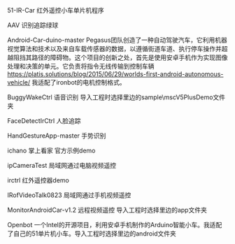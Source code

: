 
51-IR-Car 红外遥控小车单片机程序

AAV 识别追踪绿球

Android-Car-duino-master Pegasus团队创造了一种自动驾驶汽车，它利用机器视觉算法和技术以及来自车载传感器的数据，以遵循街道车道、执行停车操作并超越阻挡其路径的障碍物。这个项目的创新之处，首先是使用安卓手机作为实现图像处理和决策的单元。它负责将指令无线传输到控制车辆 https://platis.solutions/blog/2015/06/29/worlds-first-android-autonomous-vehicle/
我适配了ironbot的电机控制格式。

BuggyWakeCtrl 语音识别 导入工程时选择里边的sample\mscV5PlusDemo文件夹

FaceDetectIrCtrl 人脸追踪

HandGestureApp-master 手势识别

ichano 掌上看家 官方示例demo

ipCameraTest 局域网通过电脑视频遥控 

irctrl 红外遥控器demo

IRofVideoTalk0823 局域网通过手机视频遥控

MonitorAndroidCar-v1.2 远程视频遥控 导入工程时选择里边的app文件夹

Openbot 一个Intel的开源项目，利用安卓手机制作的Arduino智能小车。我适配了自己的51单片机小车。导入工程时选择里边的android文件夹

